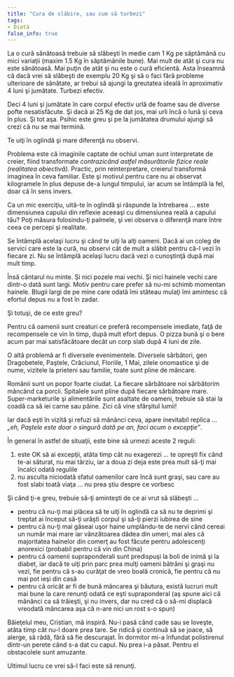 ```yaml
---
title: "Cura de slăbire, sau cum să turbezi"
tags: 
- Dietă
false_info: true
---
```


La o cură sănătoasă trebuie să slăbeşti în medie cam 1 Kg pe săptămână
cu mici variaţii (maxim 1.5 Kg în săptămânile bune). Mai mult de atât
şi cura nu este sănătoasă. Mai puţin de atât şi nu este o cură
eficientă. Asta înseamnă că dacă vrei să slăbeşti de exemplu 20 Kg şi
să o faci fără probleme ulterioare de sănătate, ar trebui să ajungi la
greutatea ideală în aproximativ 4 luni şi jumătate. Turbezi efectiv.

<!-- more -->

Deci 4 luni şi jumătate în care corpul efectiv urlă de foame sau de
diverse pofte nesatisfăcute. Şi dacă ai 25 Kg de dat jos, mai urli
încă o lună şi ceva în plus. Şi tot aşa. Psihic este greu şi pe la
jumătatea drumului ajungi să crezi că nu se mai termină. 

Te uiţi în oglindă şi mare diferenţă nu observi.

Problema este că imaginile captate de ochiul uman sunt interpretate de
creier, fiind transformate *contrazicând astfel măsurătorile fizice
reale (realitatea obiectivă)*. Practic, prin reinterpretare, creierul
transformă imaginea în ceva familiar. Este şi motivul pentru care nu
ai observat kilogramele în plus depuse de-a lungul timpului, iar acum
se întâmplă la fel, doar că în sens invers.

Ca un mic exerciţiu, uită-te în oglindă şi răspunde la întrebarea
... este dimensiunea capului din reflexie aceeaşi cu dimensiunea reală
a capului tău? Poţi măsura folosindu-ţi palmele, şi vei observa o
diferenţă mare între ceea ce percepi şi realitate. 

Se întâmplă acelaşi lucru şi când te uiţi la alţi oameni. Dacă ai un
coleg de servici care este la cură, nu observi cât de mult a slăbit
pentru că-l vezi în fiecare zi. Nu se întâmplă acelaşi lucru dacă vezi
o cunoştinţă după mai mult timp.

Însă cântarul nu minte. Şi nici pozele mai vechi. Şi nici hainele
vechi care dintr-o dată sunt largi. Motiv pentru care prefer să nu-mi
schimb momentan hainele. Blugii largi de pe mine care odată îmi
stăteau mulaţi îmi amintesc că efortul depus nu a fost în zadar.

Şi totuşi, de ce este greu?

Pentru că oamenii sunt creaturi ce preferă recompensele imediate, faţă
de recompensele ce vin în timp, după mult efort depus. O pizza bună şi
o bere acum par mai satisfăcătoare decât un corp slab după 4 luni de
zile.

O altă problemă ar fi diversele evenimentele. Diversele sărbători, gen
Dragobetele, Paştele, Crăciunul, Floriile, 1 Mai, zilele onomastice şi
de nume, vizitele la prieteni sau familie, toate sunt pline de mâncare.

Românii sunt un popor foarte ciudat. La fiecare sărbătoare noi
sărbătorim mâncând ca porcii. Spitalele sunt pline după fiecare
sărbătoare mare. Super-marketurile şi alimentările sunt asaltate de
oameni, trebuie să stai la coadă ca să iei carne sau pâine. Zici că
vine sfârşitul lumii!

Iar dacă eşti în vizită şi refuzi să mănânci ceva, apare inevitabil
replica ... *„eh, Paştele este doar o singură dată pe an, faci acum o
excepţie”*.

În general în astfel de situaţii, este bine să urmezi aceste 2
reguli:

1. este OK să ai excepţii, atâta timp cât nu exagerezi ... te opreşti
   fix când te-ai săturat, nu mai târziu, iar a doua zi deja este prea
   mult să-ţi mai încalci odată regulile
2. nu asculta niciodată sfatul oamenilor care încă sunt graşi, sau
   care au fost slabi toată viaţa ... nu prea ştiu despre ce vorbesc

Şi când ţi-e greu, trebuie să-ţi aminteşti de ce ai vrut să slăbeşti ...

* pentru că nu-ţi mai plăcea să te uiţi în oglindă ca să nu te deprimi
  şi treptat ai început să-ţi urăşti corpul şi să-ţi pierzi iubirea de
  sine
* pentru că nu-ţi mai găseai uşor haine umplându-te de nervi când
  cereai un număr mai mare iar vânzătoarea dădea din umeri, mai ales
  că majoritatea hainelor din comerţ au fost făcute pentru adolescenţi
  anorexici (probabil pentru că vin din China)
* pentru că oamenii supraponderali sunt predispuşi la boli de inimă şi
  la diabet, iar dacă te uiţi prin parc prea mulţi oameni bătrâni şi
  graşi nu vezi, fie pentru că s-au curăţat de vreo boală cronică, fie
  pentru că nu mai pot ieşi din casă
* pentru că oricât ar fi de bună mâncarea şi băutura, există lucruri
  mult mai bune la care renunţi odată ce eşti supraponderal (aş spune
  aici că mănânci ca să trăieşti, şi nu invers, dar nu cred că o să-mi
  displacă vreodată mâncarea aşa că n-are nici un rost s-o spun)
  
Băieţelul meu, Cristian, mă inspiră. Nu-i pasă când cade sau se
loveşte, atâta timp cât nu-l doare prea tare. Se ridică şi continuă să
se joace, să alerge, să râdă, fără să fie descurajat. În dormitor mi-a
înfundat polistirenul dintr-un perete când s-a dat cu capul. Nu prea
i-a păsat. Pentru el obstacolele sunt amuzante.

Ultimul lucru ce vrei să-l faci este să renunţi.
